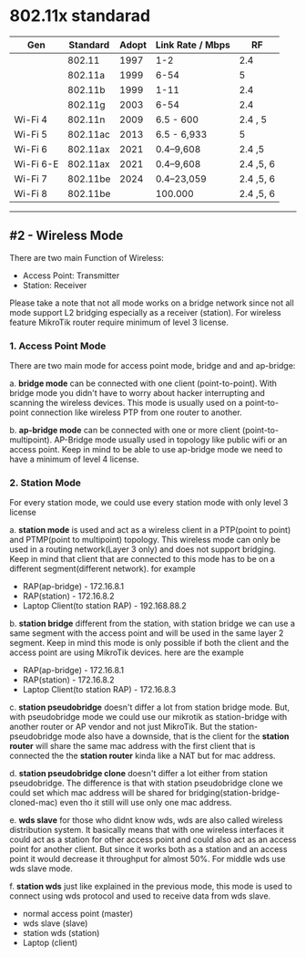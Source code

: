 # 802.11x standarad

| Gen       | Standard | Adopt | Link Rate / Mbps | RF        |
| --------- | -------- | ----- | ---------------- | --------- |
|           | 802.11   | 1997  | 1-2              | 2.4       |
|           | 802.11a  | 1999  | 6-54             | 5         |
|           | 802.11b  | 1999  | 1-11             | 2.4       |
|           | 802.11g  | 2003  | 6-54             | 2.4       |
| Wi-Fi 4   | 802.11n  | 2009  | 6.5 - 600        | 2.4 , 5   |
| Wi-Fi 5   | 802.11ac | 2013  | 6.5 - 6,933      | 5         |
| Wi-Fi 6   | 802.11ax | 2021  | 0.4–9,608        | 2.4 ,5    |
| Wi-Fi 6-E | 802.11ax | 2021  | 0.4–9,608        | 2.4 ,5, 6 |
| Wi-Fi 7   | 802.11be | 2024  | 0.4–23,059       | 2.4 ,5, 6 |
| Wi-Fi 8   | 802.11be |       | 100.000          | 2.4 ,5, 6 |

---

## #2 - Wireless Mode
There are two main Function of Wireless:
- Access Point: Transmitter
- Station: Receiver

Please take a note that not all mode works on a bridge network since not all mode support L2 bridging especially as a receiver (station). For wireless feature MikroTik router require minimum of level 3 license.

### 1. Access Point Mode

There are two main mode for access point mode, bridge and and ap-bridge:

a. **bridge mode**
	can be connected with one client (point-to-point). With bridge mode you didn't have to worry about hacker interrupting and scanning the wireless devices. This mode is usually used on a point-to-point connection like wireless PTP from one router to another.

b. **ap-bridge mode** can be connected with one or more client (point-to-multipoint). AP-Bridge mode usually used in topology like public wifi or an access point. Keep in mind to be able to use ap-bridge mode we need to have a minimum of level 4 license.

### 2. Station Mode

For every station mode, we could use every station mode with only level 3 license

a.  **station mode** is used and act as a wireless client in a PTP(point to point) and PTMP(point to multipoint) topology. This wireless mode can only be used in a routing network(Layer 3 only) and does not support bridging. Keep in mind that client that are connected to this mode has to be on a different segment(different network). for example
- RAP(ap-bridge) - 172.16.8.1
- RAP(station) - 172.16.8.2
- Laptop Client(to station RAP) - 192.168.88.2

b. **station bridge** different from the station, with station bridge we can use a same segment with the access point and will be used in the same layer 2 segment. Keep in mind this mode is only possible if both the client and the access point are using MikroTik devices. here are the example
- RAP(ap-bridge) - 172.16.8.1
- RAP(station) - 172.16.8.2
- Laptop Client(to station RAP) - 172.16.8.3

c. **station pseudobridge** doesn't differ a lot from station bridge mode. But, with pseudobridge mode we could use our mikrotik as station-bridge with another router or AP vendor and not just MikroTik. But the station-pseudobridge mode also have a downside, that is the client for the **station router** will share the same mac address with the first client that is connected the the **station router** kinda like a NAT but for mac address.

d. **station pseudobridge clone** doesn't differ a lot either from station pseudobridge. The difference is that with station pseudobridge clone we could set which mac address will be shared for bridging(station-bridge-cloned-mac) even tho it still will use only one mac address.

e. **wds slave** for those who didnt know wds, wds are also called wireless distribution system. It basically means that with one wireless interfaces it could act as a station for other access point and could also act as an access point for another client. But since it works both as a station and an access point it would decrease it throughput for almost 50%. For middle wds use wds slave mode.

f. **station wds** just like explained in the previous mode, this mode is used to connect using wds protocol and used to receive data from wds slave.
- normal access point (master)
- wds slave (slave)
- station wds (station)
- Laptop (client)
